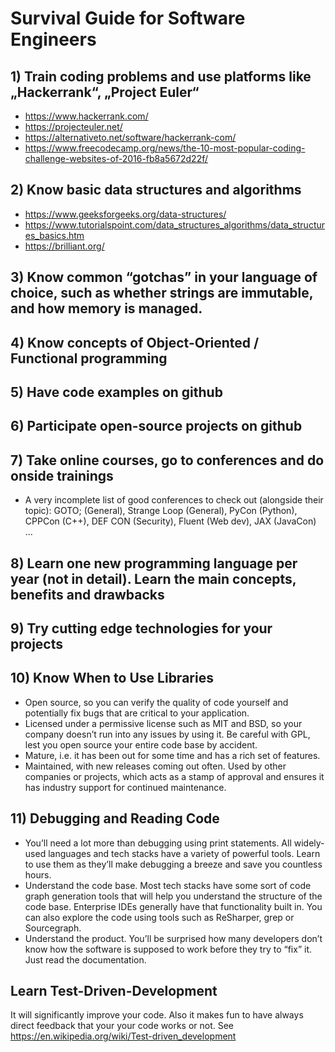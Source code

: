 # Survival Guide for Software Engineers

## 1) Train coding problems and use platforms like „Hackerrank“, „Project Euler“
   * https://www.hackerrank.com/
   * https://projecteuler.net/
   * https://alternativeto.net/software/hackerrank-com/
   * https://www.freecodecamp.org/news/the-10-most-popular-coding-challenge-websites-of-2016-fb8a5672d22f/   
   
## 2) Know basic data structures and algorithms
   * https://www.geeksforgeeks.org/data-structures/
   * https://www.tutorialspoint.com/data_structures_algorithms/data_structures_basics.htm
   * https://brilliant.org/
## 3) Know common “gotchas” in your language of choice, such as whether strings are immutable, and how memory is managed.

## 4) Know concepts of Object-Oriented / Functional programming

## 5) Have code examples on github

## 6) Participate open-source projects on github

## 7) Take online courses, go to conferences and do onside trainings
* A very incomplete list of good conferences to check out (alongside their topic): GOTO; (General), Strange Loop (General), PyCon (Python), CPPCon (C++), DEF CON (Security), Fluent (Web dev), JAX (JavaCon) ...

## 8) Learn one new programming language per year (not in detail). Learn the main concepts, benefits and drawbacks

## 9)  Try cutting edge technologies for your projects

## 10) Know When to Use Libraries

* Open source, so you can verify the quality of code yourself and potentially fix bugs that are critical to your application.
* Licensed under a permissive license such as MIT and BSD, so your company doesn’t run into any issues by using it. Be careful with GPL, lest you open source your entire code base by accident.
* Mature, i.e. it has been out for some time and has a rich set of features.
* Maintained, with new releases coming out often. Used by other companies or projects, which acts as a stamp of approval and ensures it has industry support for continued maintenance.
  
## 11) Debugging and Reading Code
* You’ll need a lot more than debugging using print statements. All widely-used languages and tech stacks have a variety of powerful tools. Learn to use them as they’ll make debugging a breeze and save you countless hours.
* Understand the code base. Most tech stacks have some sort of code graph generation tools that will help you understand the structure of the code base. Enterprise IDEs generally have that functionality built in. You can also explore the code using tools such as ReSharper, grep or Sourcegraph.
* Understand the product. You’ll be surprised how many developers don’t know how the software is supposed to work before they try to “fix” it. Just read the documentation. 

## Learn Test-Driven-Development
It will significantly improve your code. Also it makes fun to have always direct feedback that your your code works or not.
See https://en.wikipedia.org/wiki/Test-driven_development
